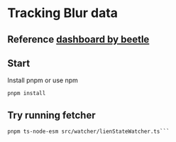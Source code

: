 # Tracking Blur data

## Reference [dashboard by beetle](https://dune.com/beetle/blur-loans)

## Start 

Install pnpm or use npm

```
pnpm install 
```

## Try running fetcher 

```
pnpm ts-node-esm src/watcher/lienStateWatcher.ts```
